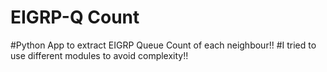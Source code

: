 # EIGRP-Q Count
#Python App to extract EIGRP Queue Count of each neighbour!!
#I tried to use different modules to avoid complexity!!
